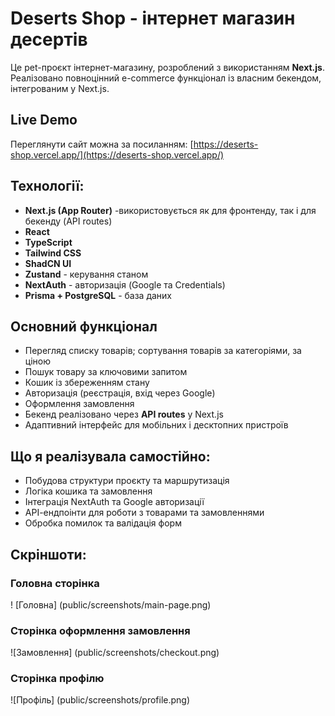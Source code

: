 # Deserts Shop - інтернет магазин десертів

Це pet-проєкт інтернет-магазину, розроблений з використанням **Next.js**. Реалізовано повноцінний e-commerce функціонал із власним бекендом, інтегрованим у Next.js.

## Live Demo

Переглянути сайт можна за посиланням: [https://deserts-shop.vercel.app/](https://deserts-shop.vercel.app/)

## Технології:

- **Next.js (App Router)** -використовується як для фронтенду, так і для бекенду (API routes)
- **React**
- **TypeScript**
- **Tailwind CSS**
- **ShadCN UI**
- **Zustand** - керування станом
- **NextAuth** - авторизація (Google та Credentials)
- **Prisma + PostgreSQL** - база даних

## Основний функціонал

- Перегляд списку товарів; сортування товарів за категоріями, за ціною
- Пошук товару за ключовими запитом
- Кошик із збереженням стану
- Авторизація (реєстрація, вхід через Google)
- Оформлення замовлення
- Бекенд реалізовано через **API routes** у Next.js
- Адаптивний інтерфейс для мобільних і десктопних пристроїв

## Що я реалізувала самостійно:

- Побудова структури проєкту та маршрутизація
- Логіка кошика та замовлення
- Інтеграція NextAuth та Google авторизації
- АРІ-ендпоінти для роботи з товарами та замовленнями
- Обробка помилок та валідація форм

## Скріншоти:

### Головна сторінка

! [Головна] (public/screenshots/main-page.png)

### Сторінка оформлення замовлення

![Замовлення] (public/screenshots/checkout.png)

### Сторінка профілю

![Профіль] (public/screenshots/profile.png)
